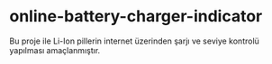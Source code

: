 # online-battery-charger-indicator
Bu proje ile Li-Ion pillerin internet üzerinden şarjı ve seviye kontrolü yapılması amaçlanmıştır.
